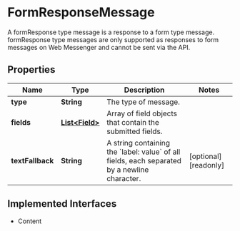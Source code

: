 

# FormResponseMessage

A formResponse type message is a response to a form type message. formResponse type messages are only supported as responses to form messages on Web Messenger and cannot be sent via the API.
## Properties

Name | Type | Description | Notes
------------ | ------------- | ------------- | -------------
**type** | **String** | The type of message. | 
**fields** | [**List&lt;Field&gt;**](Field.md) | Array of field objects that contain the submitted fields. | 
**textFallback** | **String** | A string containing the &#x60;label: value&#x60; of all fields, each separated by a newline character. |  [optional] [readonly]


## Implemented Interfaces

* Content


